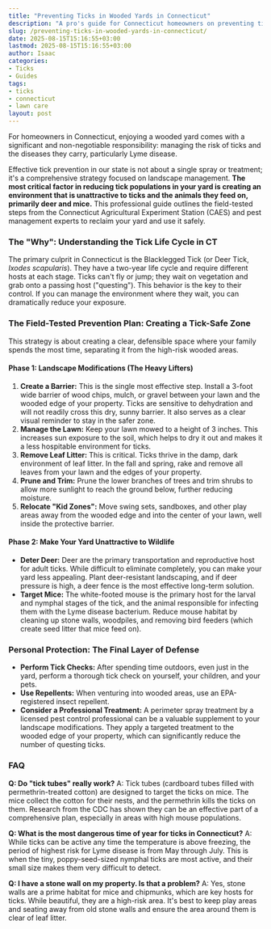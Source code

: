 ```yaml
---
title: "Preventing Ticks in Wooded Yards in Connecticut"
description: "A pro's guide for Connecticut homeowners on preventing ticks. Learn the field-tested landscaping changes and personal safety habits essential for reducing your risk."
slug: /preventing-ticks-in-wooded-yards-in-connecticut/
date: 2025-08-15T15:16:55+03:00
lastmod: 2025-08-15T15:16:55+03:00
author: Isaac
categories:
- Ticks
- Guides
tags:
- ticks
- connecticut
- lawn care
layout: post
---
```

For homeowners in Connecticut, enjoying a wooded yard comes with a significant and non-negotiable responsibility: managing the risk of ticks and the diseases they carry, particularly Lyme disease.

Effective tick prevention in our state is not about a single spray or treatment; it's a comprehensive strategy focused on landscape management. **The most critical factor in reducing tick populations in your yard is creating an environment that is unattractive to ticks and the animals they feed on, primarily deer and mice.** This professional guide outlines the field-tested steps from the Connecticut Agricultural Experiment Station (CAES) and pest management experts to reclaim your yard and use it safely.

### The "Why": Understanding the Tick Life Cycle in CT

The primary culprit in Connecticut is the Blacklegged Tick (or Deer Tick, *Ixodes scapularis*). They have a two-year life cycle and require different hosts at each stage. Ticks can't fly or jump; they wait on vegetation and grab onto a passing host ("questing"). This behavior is the key to their control. If you can manage the environment where they wait, you can dramatically reduce your exposure.

### The Field-Tested Prevention Plan: Creating a Tick-Safe Zone

This strategy is about creating a clear, defensible space where your family spends the most time, separating it from the high-risk wooded areas.

#### Phase 1: Landscape Modifications (The Heavy Lifters)

1.  **Create a Barrier:** This is the single most effective step. Install a 3-foot wide barrier of wood chips, mulch, or gravel between your lawn and the wooded edge of your property. Ticks are sensitive to dehydration and will not readily cross this dry, sunny barrier. It also serves as a clear visual reminder to stay in the safer zone.
2.  **Manage the Lawn:** Keep your lawn mowed to a height of 3 inches. This increases sun exposure to the soil, which helps to dry it out and makes it a less hospitable environment for ticks.
3.  **Remove Leaf Litter:** This is critical. Ticks thrive in the damp, dark environment of leaf litter. In the fall and spring, rake and remove all leaves from your lawn and the edges of your property.
4.  **Prune and Trim:** Prune the lower branches of trees and trim shrubs to allow more sunlight to reach the ground below, further reducing moisture.
5.  **Relocate "Kid Zones":** Move swing sets, sandboxes, and other play areas away from the wooded edge and into the center of your lawn, well inside the protective barrier.

#### Phase 2: Make Your Yard Unattractive to Wildlife

*   **Deter Deer:** Deer are the primary transportation and reproductive host for adult ticks. While difficult to eliminate completely, you can make your yard less appealing. Plant deer-resistant landscaping, and if deer pressure is high, a deer fence is the most effective long-term solution.
*   **Target Mice:** The white-footed mouse is the primary host for the larval and nymphal stages of the tick, and the animal responsible for infecting them with the Lyme disease bacterium. Reduce mouse habitat by cleaning up stone walls, woodpiles, and removing bird feeders (which create seed litter that mice feed on).

### Personal Protection: The Final Layer of Defense

*   **Perform Tick Checks:** After spending time outdoors, even just in the yard, perform a thorough tick check on yourself, your children, and your pets.
*   **Use Repellents:** When venturing into wooded areas, use an EPA-registered insect repellent.
*   **Consider a Professional Treatment:** A perimeter spray treatment by a licensed pest control professional can be a valuable supplement to your landscape modifications. They apply a targeted treatment to the wooded edge of your property, which can significantly reduce the number of questing ticks.

### FAQ

**Q: Do "tick tubes" really work?**
A: Tick tubes (cardboard tubes filled with permethrin-treated cotton) are designed to target the ticks on mice. The mice collect the cotton for their nests, and the permethrin kills the ticks on them. Research from the CDC has shown they can be an effective part of a comprehensive plan, especially in areas with high mouse populations.

**Q: What is the most dangerous time of year for ticks in Connecticut?**
A: While ticks can be active any time the temperature is above freezing, the period of highest risk for Lyme disease is from May through July. This is when the tiny, poppy-seed-sized nymphal ticks are most active, and their small size makes them very difficult to detect.

**Q: I have a stone wall on my property. Is that a problem?**
A: Yes, stone walls are a prime habitat for mice and chipmunks, which are key hosts for ticks. While beautiful, they are a high-risk area. It's best to keep play areas and seating away from old stone walls and ensure the area around them is clear of leaf litter.
